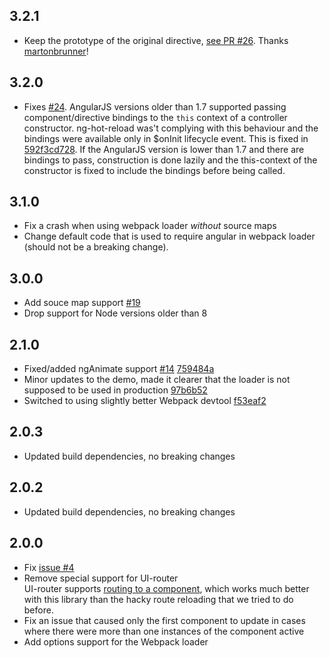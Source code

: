 ## 3.2.1
- Keep the prototype of the original directive, [see PR #26](https://github.com/noppa/ng-hot-reload/pull/26).
Thanks [martonbrunner](https://github.com/martonbrunner)!

## 3.2.0
- Fixes [#24](https://github.com/noppa/ng-hot-reload/issues/24).
  AngularJS versions older than 1.7 supported passing component/directive bindings
  to the `this` context of a controller constructor. ng-hot-reload was't complying with this
  behaviour and the bindings were available only in $onInit lifecycle event. This is fixed
  in [592f3cd728](https://github.com/noppa/ng-hot-reload/commit/592f3cd72807b1d14b2a75eae55a39c471379fea).
  If the AngularJS version is lower than 1.7 and there are bindings to pass,
  construction is done lazily and the this-context of the constructor is fixed to include
  the bindings before being called.

## 3.1.0
- Fix a crash when using webpack loader *without* source maps
- Change default code that is used to require angular in webpack loader (should not be a breaking change).

## 3.0.0
- Add souce map support [#19](https://github.com/noppa/ng-hot-reload/issues/19) 
- Drop support for Node versions older than 8

## 2.1.0
- Fixed/added ngAnimate support [#14](https://github.com/noppa/ng-hot-reload/issues/14)
  [759484a](https://github.com/noppa/ng-hot-reload/commit/759484ab8f713163cc216acd1b8201ff665592f4)
- Minor updates to the demo, made it clearer that the loader is not supposed to be used in production
  [97b6b52](https://github.com/noppa/ng-hot-reload/commit/97b6b523ebeb672b45b333e1807a20e8b0975db0)
- Switched to using slightly better Webpack devtool
  [f53eaf2](https://github.com/noppa/ng-hot-reload/commit/f53eaf2ceffbae42e923f5a2157a6e1c94caf11b)

## 2.0.3
- Updated build dependencies, no breaking changes

## 2.0.2
- Updated build dependencies, no breaking changes

## 2.0.0
- Fix [issue #4](https://github.com/noppa/ng-hot-reload/issues/4)
- Remove special support for UI-router  
  UI-router supports [routing to a component](https://ui-router.github.io/guide/ng1/route-to-component),
  which works much better with this library than the hacky route reloading that we tried to do before.
- Fix an issue that caused only the first component to update in cases where there were more than one
  instances of the component active
- Add options support for the Webpack loader

